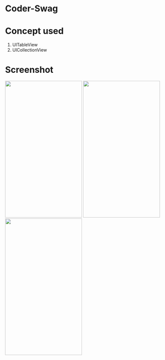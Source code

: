 # Coder-Swag

<h1>Concept used</h1>

<ol>
<li>UITableView</l1>
<li>UICollectionView</li>
</ol>

<h1>Screenshot</h1>

<img src = "https://user-images.githubusercontent.com/7590943/34445727-ae3f938e-ecfb-11e7-9de9-a9fce328d070.png" width = "250px" height = "444px"> 
<img src = "https://user-images.githubusercontent.com/7590943/34445728-ae6f3b20-ecfb-11e7-9a6c-2997bd64cb37.png" width = "250px" height = "444px"> 
<img src = "https://user-images.githubusercontent.com/7590943/34445729-ae9fc240-ecfb-11e7-9b58-da8049495c1a.png" width = "250px" height = "444px"> 





